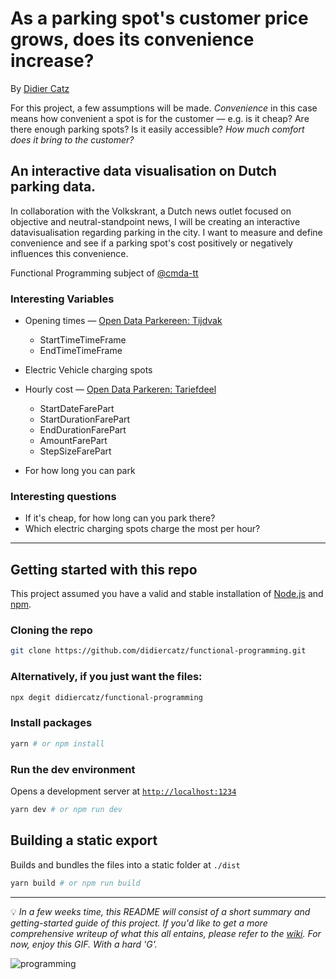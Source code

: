 # As a parking spot's customer price grows, does its convenience increase?

By [Didier Catz](https://didiercatz.com)

For this project, a few assumptions will be made. _Convenience_ in this case means how convenient a spot is for the customer — e.g. is it cheap? Are there enough parking spots? Is it easily accessible? _How much comfort does it bring to the customer?_

## An interactive data visualisation on Dutch parking data.

In collaboration with the Volkskrant, a Dutch news outlet focused on objective and neutral-standpoint news, I will be creating an interactive datavisualisation regarding parking in the city. I want to measure and define convenience and see if a parking spot's cost positively or negatively influences this convenience.

Functional Programming subject of [@cmda-tt](https://github.com/cmda-tt)

### Interesting Variables

- Opening times — [Open Data Parkereen: Tijdvak](https://opendata.rdw.nl/Parkeren/Open-Data-Parkeren-TIJDVAK/ixf8-gtwq)

  - StartTimeTimeFrame
  - EndTimeTimeFrame

- Electric Vehicle charging spots

- Hourly cost — [Open Data Parkeren: Tariefdeel](https://opendata.rdw.nl/Parkeren/Open-Data-Parkeren-TARIEFDEEL/534e-5vdg)

  - StartDateFarePart
  - StartDurationFarePart
  - EndDurationFarePart
  - AmountFarePart
  - StepSizeFarePart

- For how long you can park

### Interesting questions

- If it's cheap, for how long can you park there?
- Which electric charging spots charge the most per hour?

---

## Getting started with this repo

This project assumed you have a valid and stable installation of [Node.js](https://nodejs.org/en/) and [npm](https://www.npmjs.com/).

### Cloning the repo

```sh
git clone https://github.com/didiercatz/functional-programming.git
```

### Alternatively, if you just want the files:

```sh
npx degit didiercatz/functional-programming
```

### Install packages

```sh
yarn # or npm install
```

### Run the dev environment

Opens a development server at [`http://localhost:1234`](http://localhost:1234)

```sh
yarn dev # or npm run dev
```

## Building a static export

Builds and bundles the files into a static folder at `./dist`

```sh
yarn build # or npm run build
```

---

💡 _In a few weeks time, this README will consist of a short summary and getting-started guide of this project. If you'd like to get a more comprehensive writeup of what this all entains, please refer to the [wiki](https://github.com/didiercatz/functional-programming/wiki). For now, enjoy this GIF. *With a hard 'G'*._

<img src="https://media.giphy.com/media/Wsju5zAb5kcOfxJV9i/giphy.gif" alt="programming">

